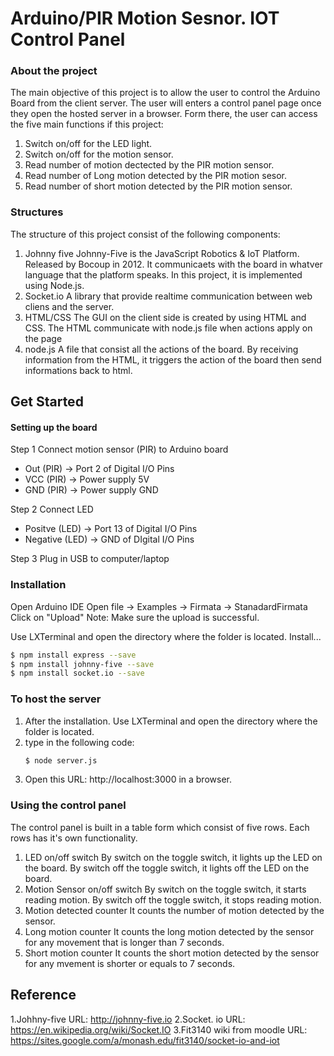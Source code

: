 # Arduino/PIR Motion Sesnor. IOT Control Panel

### About the project
The main objective of this project is to allow the user to control the Arduino Board from the client server. The user will enters a control panel page once they open the hosted server in a browser. Form there, the user can access the five main functions if this project: 

1) Switch on/off for the LED light. 
2) Switch on/off for the motion sensor.
3) Read number of motion dectected by the PIR motion sensor. 
4) Read number of Long motion detected by the PIR motion sesor. 
5) Read number of short motion detected by the PIR motion sensor. 

### Structures
The structure of this project consist of the following components: 
1) Johnny five 
    Johnny-Five is the JavaScript Robotics & IoT Platform. Released by Bocoup in 2012. It communicaets with the board in whatver language that the platform speaks. In this project, it is implemented using Node.js. 
2) Socket.io 
    A library that provide realtime communication between web cliens and the server. 
3) HTML/CSS
    The GUI on the client side is created by using HTML and CSS. The HTML communicate with node.js file when actions apply on the page
4) node.js 
    A file that consist all the actions of the board. By receiving information from the HTML, it triggers the action of the board then send informations back to html. 


## Get Started
#### Setting up the board
Step 1 
Connect motion sensor (PIR) to Arduino board
 - Out (PIR) -> Port 2 of Digital I/O Pins
 - VCC (PIR) -> Power supply 5V
 - GND (PIR) -> Power supply GND

Step 2
Connect LED
 - Positve (LED) -> Port 13 of Digital I/O Pins
 - Negative (LED) -> GND of DIgital I/O Pins

Step 3 
Plug in USB to computer/laptop

### Installation
Open Arduino IDE
Open file -> Examples -> Firmata -> StanadardFirmata
Click on "Upload"
Note: Make sure the upload is successful. 

Use LXTerminal and open the directory where the folder is located. 
Install...

```sh
$ npm install express --save
$ npm install johnny-five --save
$ npm install socket.io --save
```

### To host the server 
1. After the installation. Use LXTerminal and open the directory where the folder is located. 
2. type in the following code:
    ```sh
    $ node server.js
    ```
3. Open this URL: http://localhost:3000 in a browser.

### Using the control panel 
The control panel is built in a table form which consist of five rows. Each rows has it's own functionality. 
1. LED on/off switch 
 By switch on the toggle switch, it lights up the LED on the board. 
 By switch off the toggle switch, it lights off the LED on the board. 
2. Motion Sensor on/off switch 
    By switch on the toggle switch, it starts reading motion. 
    By switch off the toggle switch, it stops reading motion. 
3. Motion detected counter
    It counts the number of motion detected by the sensor. 
4. Long motion counter 
    It counts the long motion detected by the sensor for any movement that is longer than 7 seconds. 
5. Short motion counter 
    It counts the short motion detected by the sensor for any mvement is shorter or equals to 7 seconds. 



## Reference 
1.Johhny-five
URL: http://johnny-five.io
2.Socket. io 
URL: https://en.wikipedia.org/wiki/Socket.IO
3.Fit3140 wiki from moodle
URL: https://sites.google.com/a/monash.edu/fit3140/socket-io-and-iot


